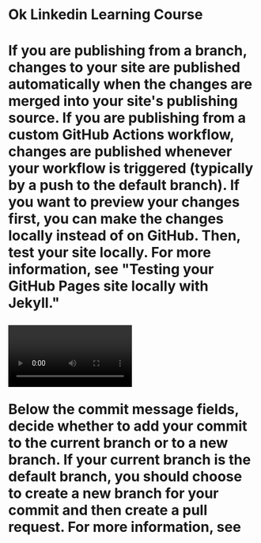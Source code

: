 <h1>Ok Linkedin Learning Course<h1/>

If you are publishing from a branch, changes to your site are published automatically when the changes are merged into your site's publishing source. If you are publishing from a custom GitHub Actions workflow, changes are published whenever your workflow is triggered (typically by a push to the default branch). If you want to preview your changes first, you can make the changes locally instead of on GitHub. Then, test your site locally. For more information, see "Testing your GitHub Pages site locally with Jekyll."


<video controls width="250">

    <source src="/media/cc0-videos/flower.webm"
            type="video/webm">

    <source src="/media/cc0-videos/flower.mp4"
            type="video/mp4">

    Download the
    <a href="/media/cc0-videos/flower.webm">WEBM</a>
    or
    <a href="/media/cc0-videos/flower.mp4">MP4</a>
    video.
</video>


Below the commit message fields, decide whether to add your commit to the current branch or to a new branch. If your current branch is the default branch, you should choose to create a new branch for your commit and then create a pull request. For more information, see